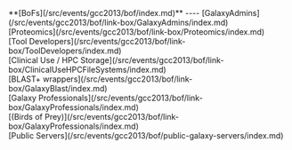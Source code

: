 <div class='linkbox'>
**[BoFs](/src/events/gcc2013/bof/index.md)**
----
[GalaxyAdmins](/src/events/gcc2013/bof/link-box/GalaxyAdmins/index.md)<br />
[Proteomics](/src/events/gcc2013/bof/link-box/Proteomics/index.md)<br />
[Tool Developers](/src/events/gcc2013/bof/link-box/ToolDevelopers/index.md)<br />
[Clinical Use / HPC Storage](/src/events/gcc2013/bof/link-box/ClinicalUseHPCFileSystems/index.md)<br />
[BLAST+ wrappers](/src/events/gcc2013/bof/link-box/GalaxyBlast/index.md)<br />
[Galaxy Professionals](/src/events/gcc2013/bof/link-box/GalaxyProfessionals/index.md)<br />
[(Birds of Prey)](/src/events/gcc2013/bof/link-box/GalaxyProfessionals/index.md)<br />
[Public Servers](/src/events/gcc2013/bof/public-galaxy-servers/index.md)<br />
</div>
